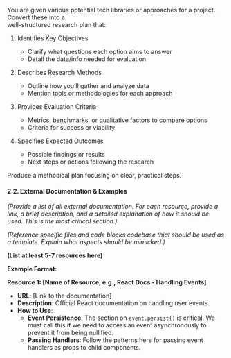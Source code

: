 You are given various potential tech libraries or approaches for a project. Convert these into a  
well-structured research plan that:

1. Identifies Key Objectives

   - Clarify what questions each option aims to answer
   - Detail the data/info needed for evaluation

2. Describes Research Methods

   - Outline how you’ll gather and analyze data
   - Mention tools or methodologies for each approach

3. Provides Evaluation Criteria

   - Metrics, benchmarks, or qualitative factors to compare options
   - Criteria for success or viability

4. Specifies Expected Outcomes
   - Possible findings or results
   - Next steps or actions following the research

Produce a methodical plan focusing on clear, practical steps.

#### 2.2. External Documentation & Examples

_(Provide a list of all external documentation. For each resource, provide a link, a brief description, and a detailed explanation of how it should be used. This is the most critical section.)_

_(Reference specific files and code blocks codebase thjat should be used as a template. Explain what aspects should be mimicked.)_

**(List at least 5-7 resources here)**

**Example Format:**

**Resource 1: [Name of Resource, e.g., React Docs - Handling Events]**

- **URL**: [Link to the documentation]
- **Description**: Official React documentation on handling user events.
- **How to Use**:
  - **Event Persistence**: The section on `event.persist()` is critical. We must call this if we need to access an event asynchronously to prevent it from being nullified.
  - **Passing Handlers**: Follow the patterns here for passing event handlers as props to child components.

